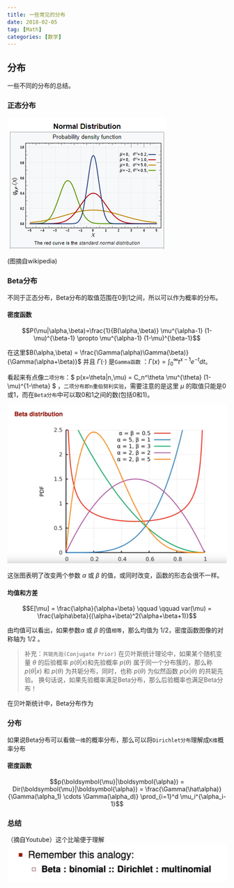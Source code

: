 ```yaml
---
title: 一些常见的分布
date: 2018-02-05
tag: [Math]
categories: [数学]
---
```

       

## 分布

一些不同的分布的总结。
<!--more-->

### 正态分布

![](/images/dis/3.png)

(图摘自wikipedia)

### Beta分布

不同于正态分布，Beta分布的取值范围在0到1之间，所以可以作为概率的分布。

#### 密度函数

$$P(\mu|\alpha,\beta)=\frac{1}{B(\alpha,\beta)} \mu^{\alpha-1} (1-\mu)^{\beta-1}  \propto  \mu^{\alpha-1} (1-\mu)^{\beta-1}$$ 

在这里$B(\alpha,\beta) = \frac{\Gamma(\alpha)\Gamma(\beta)}{\Gamma(\alpha+\beta)}$ 并且 $\Gamma(\cdot)$ 是`Gamma函数` ：$\Gamma(x)=\int_0^\infty t^{x-1} e^{-t}dt$。

看起来有点像`二项分布`：$ p(x=\theta|n,\mu) = C_n^\theta \mu^{\theta} (1-\mu)^{1-\theta} $ ，`二项分布即n重伯努利实验`，需要注意的是这里 $\mu$ 的取值只能是0或1，而在`Beta分布`中可以取0和1之间的数(包括0和1)。

![](/images/dis/1.png)

这张图表明了改变两个参数 $\alpha$ 或 $\beta$ 的值，或同时改变，函数的形态会很不一样。

#### 均值和方差
$$E[\mu] = \frac{\alpha}{\alpha+\beta} \qquad \qquad  var(\mu) = \frac{\alpha\beta}{(\alpha+\beta)^2(\alpha+\beta+1)}$$

由均值可以看出，如果参数$\alpha$ 或 $\beta$ 的值`相等`，那么均值为 1/2，密度函数图像的对称轴为 1/2 。

> 补充：`共轭先验(Conjugate Prior)`
> 在贝叶斯统计理论中，如果某个随机变量 $\theta$ 的后验概率 $p(θ|x)$和先验概率 $p(θ)$ 属于同一个分布簇的，那么称 $p(θ|x)$ 和 $p(θ)$ 为共轭分布，同时，也称 $p(θ)$ 为似然函数 $p(x|θ)$ 的共轭先验。
> 换句话说，如果先验概率满足Beta分布，那么后验概率也满足Beta分布！

在贝叶斯统计中，Beta分布作为

### 分布

如果说Beta分布可以看做`一维`的概率分布，那么可以将`Dirichlet分布`理解成`K维`概率分布

#### 密度函数
$$p(\boldsymbol{\mu}|\boldsymbol{\alpha}) = Dir(\boldsymbol{\mu}|\boldsymbol{\alpha}) = \frac{\Gamma(\hat\alpha)}{\Gamma(\alpha_1) \cdots \Gamma(\alpha_d)} \prod_{i=1}^d \mu_i^{\alpha_i-1}$$

### 总结

（摘自Youtube）这个比喻便于理解
![](/images/dis/2.png)